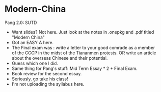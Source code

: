 # Modern-China
Pang 2.0: SUTD
* Want slides? Not here. Just look at the notes in .onepkg and .pdf titled "Modern China" 
* Got an EASY A here. 
* The Final exam was : write a letter to your good comrade as a member of the CCCP in the midst of the Tiananmen protests. OR write an article about the overseas Chinese and their potential. 
* Guess which one I did. 
* Same thing for Pang's stuff: Mid Term Essay * 2 + Final Exam. 
* Book review for the second essay. 
* Seriously, go take his class!
* I'm not uploading the syllabus here. 
